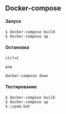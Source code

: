 ## Docker-compose ###

#### Запуск 


    $ docker-compose build
    $ docker-compose up
#### Остановка ####

    ctrl+C

    или

    docker-compose down
#### Тестирование ####

    $ docker-compose build
    $ docker-compose up
    $.\spam.bat
